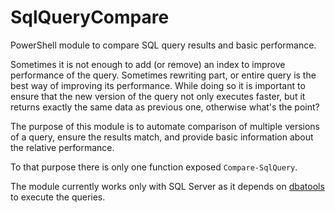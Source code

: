 # SqlQueryCompare
PowerShell module to compare SQL query results and basic performance.

Sometimes it is not enough to add (or remove) an index to improve performance of the query. Sometimes rewriting part, or entire query is the best way of improving its performance. While doing so it is important to ensure that the new version of the query not only executes faster, but it returns exactly the same data as previous one, otherwise what's the point? 

The purpose of this module is to automate comparison of multiple versions of a query, ensure the results match, and provide basic information about the relative performance. 

To that purpose there is only one function exposed `Compare-SqlQuery`. 

The module currently works only with SQL Server as it depends on [dbatools](https://dbatools.io) to execute the queries. 
